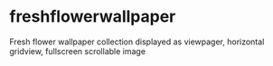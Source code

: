 # freshflowerwallpaper
Fresh flower wallpaper collection displayed as viewpager, horizontal gridview, fullscreen scrollable image
